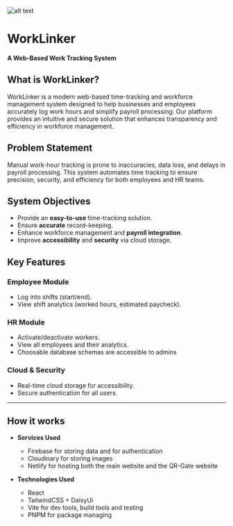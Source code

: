 ![alt text](https://res-console.cloudinary.com/gb-cloud-blog/thumbnails/v1/image/upload/v1744277989/dmZyaHd3ZWM1dXJlcmZ1eTVldzE=/drilldown)
# WorkLinker
**A Web-Based Work Tracking System**  

## What is WorkLinker?
WorkLinker is a modern web-based time-tracking and workforce management system designed to help businesses and employees accurately log work hours and simplify payroll processing. Our platform provides an intuitive and secure solution that enhances transparency and efficiency in workforce management.

## Problem Statement  
Manual work-hour tracking is prone to inaccuracies, data loss, and delays in payroll processing. This system automates time tracking to ensure precision, security, and efficiency for both employees and HR teams.  

## System Objectives  
- Provide an **easy-to-use** time-tracking solution.  
- Ensure **accurate** record-keeping.  
- Enhance workforce management and **payroll integration**.  
- Improve **accessibility** and **security** via cloud storage.  

## Key Features  
### **Employee Module**  
- Log into shifts (start/end).  
- View shift analytics (worked hours, estimated paycheck).  

### **HR Module**  
- Activate/deactivate workers.  
- View all employees and their analytics.  
- Choosable database schemas are accessible to admins

### **Cloud & Security**  
- Real-time cloud storage for accessibility.  
- Secure authentication for all users.  

---

## How it works

- **Services Used**
  - Firebase for storing data and for authentication 
  - Cloudinary for storing images
  - Netlify for hosting both the main website and the QR-Gate website

- **Technologies Used**
  - React 
  - TailwindCSS + DaisyUi
  - Vite for dev tools, build tools and testing
  - PNPM for package managing